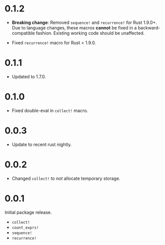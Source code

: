 # 0.1.2

* **Breaking change**: Removed `sequence!` and `recurrence!` for Rust 1.9.0+.  Due to language changes, these macros **cannot** be fixed in a backward-compatible fashion.  Existing working code should be unaffected.

* Fixed `recurrence!` macro for Rust < 1.9.0.

# 0.1.1

* Updated to 1.7.0.

# 0.1.0

* Fixed double-eval in `collect!` macro.

# 0.0.3

* Update to recent rust nightly.

# 0.0.2

* Changed `collect!` to *not* allocate temporary storage.

# 0.0.1

Initial package release.

* `collect!`
* `count_exprs!`
* `sequence!`
* `recurrence!`
